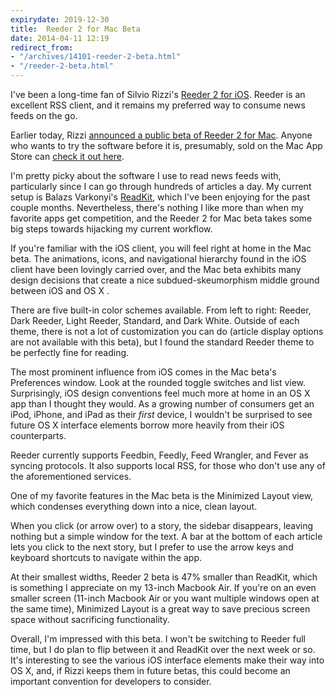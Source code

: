 ```yaml
---
expirydate: 2019-12-30
title:  Reeder 2 for Mac Beta
date: 2014-04-11 12:19
redirect_from:
- "/archives/14101-reeder-2-beta.html"
- "/reeder-2-beta.html"
---
```



I've been a long-time fan of Silvio Rizzi's [Reeder 2 for iOS][reeder-ios]. Reeder is an excellent RSS client, and it remains my preferred way to consume news feeds on the go. 

Earlier today, Rizzi [announced a public beta of Reeder 2 for Mac][reeder-tweet]. Anyone who wants to try the software before it is, presumably, sold on the Mac App Store can [check it out here][reeder-mac]. 

I'm pretty picky about the software I use to read news feeds with, particularly since I can go through hundreds of articles a day. My current setup is Balazs Varkonyi's [ReadKit][readkit-link], which I've been enjoying for the past couple months. Nevertheless, there's nothing I like more than when my favorite apps get competition, and the Reeder 2 for Mac beta takes some big steps towards hijacking my current workflow.  

<!-- __![reeder for mac]({{site.domain}}/public/reeder-mac.png)__ -->

If you're familiar with the iOS client, you will feel right at home in the Mac beta. The animations, icons, and navigational hierarchy found in the iOS client have been lovingly carried over, and the Mac beta exhibits many design decisions that create a nice subdued-skeumorphism middle ground between iOS and OS X . 

<!-- __![different reeder colors]({{site.domain}}/public/reeder-colors.png)__ -->

There are five built-in color schemes available. From left to right: Reeder, Dark Reeder, Light Reeder, Standard, and Dark White. Outside of each theme, there is not a lot of customization you can do (article display options are not available with this beta), but I found the standard Reeder theme to be perfectly fine for reading. 

<!-- ![reeder options screen]({{site.domain}}/public/reeder-options.png) -->

The most prominent influence from iOS comes in the Mac beta's Preferences window. Look at the rounded toggle switches and list view. Surprisingly, iOS design conventions feel much more at home in an OS X app than I thought they would. As a growing number of consumers get an iPod, iPhone, and iPad as their _first_ device, I wouldn't be surprised to see future OS X interface elements borrow more heavily from their iOS counterparts. 

Reeder currently supports Feedbin, Feedly, Feed Wrangler, and Fever as syncing protocols. It also supports local RSS, for those who don't use any of the aforementioned services. 

<!-- ![minimized layout reeder]({{site.domain}}/public/reeder-minimized.png) -->

One of my favorite features in the Mac beta is the Minimized Layout view, which condenses everything down into a nice, clean layout. 

<!-- ![minimized layout reeder with article]({{site.domain}}/public/reeder-minimized-read.png) -->

When you click (or arrow over) to a story, the sidebar disappears, leaving nothing but a simple window for the text. A bar at the bottom of each article lets you click to the next story, but I prefer to use the arrow keys and keyboard shortcuts to navigate within the app. 

<!-- _![reeder vs readkit size]({{site.domain}}/public/reeder-readkit.png)_ -->

<!-- _Left: Reeder 2 beta (400px). Right: ReadKit (760px)_ -->

At their smallest widths, Reeder 2 beta is 47% smaller than ReadKit, which is something I appreciate on my 13-inch Macbook Air. If you're on an even smaller screen (11-inch Macbook Air or you want multiple windows open at the same time), Minimized Layout is a great way to save precious screen space without sacrificing functionality. 

Overall, I'm impressed with this beta. I won't be switching to Reeder full time, but I do plan to flip between it and ReadKit over the next week or so. It's interesting to see the various iOS interface elements make their way into OS X, and, if Rizzi keeps them in future betas, this could become an important convention for developers to consider.  

[readkit-link]: http://readkitapp.com
[reeder-mac]: http://reederapp.com/mac/
[reeder-ios]: http://reederapp.com/ios/
[reeder-tweet]: https://twitter.com/reederapp/status/454642789557747712
